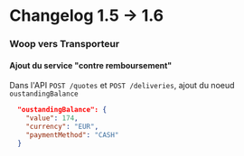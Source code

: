 # Changelog 1.5 -> 1.6

### Woop vers Transporteur

#### Ajout du service "contre remboursement"

Dans l'API `POST /quotes` et `POST /deliveries`, ajout du noeud `oustandingBalance`

```json
  "oustandingBalance": {
    "value": 174,
    "currency": "EUR",
    "paymentMethod": "CASH"
  }
```
